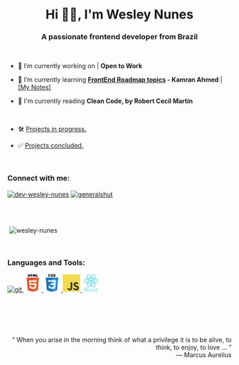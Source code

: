 <h1 align="center">Hi 👋🏿, I'm Wesley Nunes</h1>
<h3 align="center">A passionate frontend developer from Brazil</h3>  
<br>

- 🔭 I’m currently working on | **Open to Work**

- 🌱 I’m currently learning **<a href="https://roadmap.sh/frontend">FrontEnd Roadmap topics</a> - Kamran Ahmed** | <a href="https://bit.ly/34q2SO9">[My Notes]</a>

- 📖 I'm currently reading **Clean Code, by Robert Cecil Martin** 
<br>

- 🛠️ <a href="https://github.com/Wesley-Nunes/Wesley-Nunes/blob/main/projects-in-progress.md"> Projects in progress.</a>

- ✅ <a href="https://github.com/Wesley-Nunes/Wesley-Nunes/blob/main/projects-concluded.md"> Projects concluded.</a>

<br>

<h3 align="left">Connect with me:</h3>
<p align="left">
<a href="https://linkedin.com/in/dev-wesley-nunes" target="blank"><img align="center" src="https://cdn.jsdelivr.net/npm/simple-icons@3.0.1/icons/linkedin.svg" alt="dev-wesley-nunes" height="30" width="40" /></a>
<a href="https://www.hackerrank.com/generalshut" target="blank"><img align="center" src="https://cdn.jsdelivr.net/npm/simple-icons@3.0.1/icons/hackerrank.svg" alt="generalshut" height="30" width="40" /></a>
</p>

<br>
<br>

<p>&nbsp;<img align="center" src="https://github-readme-stats.vercel.app/api?username=wesley-nunes&show_icons=true&locale=en&theme=tokyonight" alt="wesley-nunes" /></p>
<br>
<h3 align="left">Languages and Tools:</h3>
<p align="left"> <a href="https://git-scm.com/" target="_blank"> <img src="https://www.vectorlogo.zone/logos/git-scm/git-scm-icon.svg" alt="git" width="40" height="40"/> </a> <a href="https://www.w3.org/html/" target="_blank"> <img src="https://raw.githubusercontent.com/devicons/devicon/master/icons/html5/html5-original-wordmark.svg" alt="html5" width="40" height="40"/> </a> <a href="https://www.w3schools.com/css/" target="_blank"> <img src="https://raw.githubusercontent.com/devicons/devicon/master/icons/css3/css3-original-wordmark.svg" alt="css3" width="40" height="40"/> </a>  <a href="https://developer.mozilla.org/en-US/docs/Web/JavaScript" target="_blank">  <img src="https://raw.githubusercontent.com/devicons/devicon/master/icons/javascript/javascript-original.svg" alt="javascript" width="40" height="40"/> </a> <a href="https://reactjs.org/" target="_blank"> <img src="https://raw.githubusercontent.com/devicons/devicon/master/icons/react/react-original-wordmark.svg" alt="react" width="40" height="40"/> </a> </p>
<br>
<br>
<br>
<br>
<p text align="right">
<q> When you arise in the morning think of what a privilege it is to be alive, to think, to enjoy, to love ... </q>
  <br>
― Marcus Aurelius</p>
